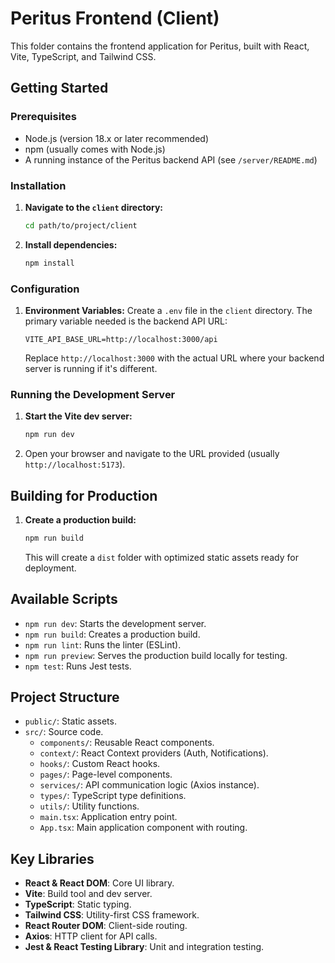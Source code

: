 # Peritus Frontend (Client)

This folder contains the frontend application for Peritus, built with React, Vite, TypeScript, and Tailwind CSS.

## Getting Started

### Prerequisites

- Node.js (version 18.x or later recommended)
- npm (usually comes with Node.js)
- A running instance of the Peritus backend API (see `/server/README.md`)

### Installation

1.  **Navigate to the `client` directory:**
    ```bash
    cd path/to/project/client
    ```
2.  **Install dependencies:**
    ```bash
    npm install
    ```

### Configuration

1.  **Environment Variables:**
    Create a `.env` file in the `client` directory.
    The primary variable needed is the backend API URL:
    ```dotenv
    VITE_API_BASE_URL=http://localhost:3000/api
    ```
    Replace `http://localhost:3000` with the actual URL where your backend server is running if it's different.

### Running the Development Server

1.  **Start the Vite dev server:**
    ```bash
    npm run dev
    ```
2.  Open your browser and navigate to the URL provided (usually `http://localhost:5173`).

## Building for Production

1.  **Create a production build:**
    ```bash
    npm run build
    ```
    This will create a `dist` folder with optimized static assets ready for deployment.

## Available Scripts

- `npm run dev`: Starts the development server.
- `npm run build`: Creates a production build.
- `npm run lint`: Runs the linter (ESLint).
- `npm run preview`: Serves the production build locally for testing.
- `npm test`: Runs Jest tests.

## Project Structure

- `public/`: Static assets.
- `src/`: Source code.
  - `components/`: Reusable React components.
  - `context/`: React Context providers (Auth, Notifications).
  - `hooks/`: Custom React hooks.
  - `pages/`: Page-level components.
  - `services/`: API communication logic (Axios instance).
  - `types/`: TypeScript type definitions.
  - `utils/`: Utility functions.
  - `main.tsx`: Application entry point.
  - `App.tsx`: Main application component with routing.

## Key Libraries

- **React & React DOM**: Core UI library.
- **Vite**: Build tool and dev server.
- **TypeScript**: Static typing.
- **Tailwind CSS**: Utility-first CSS framework.
- **React Router DOM**: Client-side routing.
- **Axios**: HTTP client for API calls.
- **Jest & React Testing Library**: Unit and integration testing.
